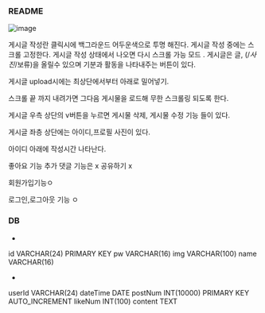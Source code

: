 ### README
![image](https://cloud.githubusercontent.com/assets/7167344/24348347/5a836cbc-1316-11e7-88d9-778f47d78367.png)

게시글 작성란 클릭시에 백그라운드 어두운색으로 투명 해진다. 게시글 작성 중에는 스크롤 고정한다. 게시글 작성 상태에서 나오면 다시 스크롤 가능 모드 . 게시글은 글, (/*사진*/보류)을 올릴수 있으며 기분과 활동을 나타내주는 버튼이 있다.

게시글 upload시에는 최상단에서부터 아래로 밀어넣기.

 스크롤 끝 까지 내려가면 그다음 게시물을 로드해 무한 스크롤링 되도록 한다.

게시글 우측 상단의 v버튼을 누르면 게시물 삭제, 게시물 수정 기능 들이 있다.

게시글 좌층 상단에는 아이디,프로필 사진이 있다.

아이디 아래에 작성시간 나타난다. 

좋아요 기능 추가 댓글 기능은 x 공유하기 x

회원가입기능ㅇ

로그인,로그아웃 기능 ㅇ



### DB

- <USER>

 id VARCHAR(24) PRIMARY KEY
 pw VARCHAR(16)
 img VARCHAR(100)
 name VARCHAR(16)

- <POST>

 userId VARCHAR(24)
   dateTime DATE
   postNum INT(10000) PRIMARY KEY AUTO_INCREMENT
   likeNum INT(100)
   content TEXT
